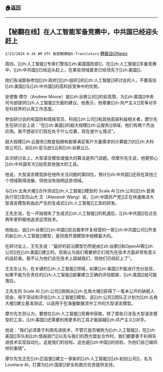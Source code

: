 ###  [:house:返回](README.md)
---


## 【秘翻在线】在人工智能军备竞赛中，中共国已经迎头赶上
`2/23/2024 6:34 AM UTC 秘密翻譯組G-Translators` [轉載自GNews](https://gnews.org/articles/2334467)

周四，[[zh:人工智能]]专家们警告[[zh:美国国防部]]，在[[zh:人工智能]]军备竞赛中，[[zh:中共国]]已经迎头赶上，在某些领域甚至已经领先于[[zh:美国]]。

他们告诫那些参加[[zh:政府]][[zh:组织]]的[[zh:人工智能]]研讨会的人，不要高估[[zh:美国]]与[[zh:中共国]]的高科技竞争中的优势。

安德鲁·摩尔（Andrew Moore）是[[zh:谷歌公司]]的前高管，为[[zh:美国]]中央司令部提供[[zh:人工智能]]方面的建议。他表示，他尊重[[zh:共产主义]]竞争对手在科技界的认真工作态度。

参加研讨会的有国防和情报官员、科技[[zh:公司]]和其他高层利益相关者，摩尔先生在研讨会上说：“在[[zh:美国]]的超大规模[[zh:云服务]]领域，他们有两个杰出应用。我不想说它们现在处于什么位置，现在是什么情况”。

超大规模[[zh:云服务]]商是指拥有能够满足客户大量需求的计算能力的[[zh:大科技公司]]，如[[zh:亚马逊]]云和[[zh:谷歌云]]。

此次研讨会上，大型语言模型或强大的算法是热门话题。但摩尔先生说，他更担心[[zh:中共国军方]]投资其他强大的工具。

他说，大型语言模型排在他所关注问题的第四位，预计[[zh:中共国]]还将在其他三个领域取得进展，但他没有指明这些领域。

与[[zh:五角大楼]]合作测试[[zh:人工智能]]模型的 Scale AI [[zh:公司]][[zh:首席执行官]]亚历山大·王（Alexandr Wang）说，[[zh:中国共产党]]正在快速推进大型语言模型和由此产生的生成式[[zh:人工智能]]工具的研发。

王先生说，在一开始错失了生成式[[zh:人工智能]]的机遇后，[[zh:中共国]]在过去两年里积极地追求这项技术。

他指出，由[[zh:谷歌]][[zh:中国]]前总裁李开复经营的一家[[zh:中共国公司]]开发的新[[zh:人工智能]]模型，是同类开源模型中规模最大的。

在研讨会上，王先生说：“最好的前沿模型仍然是由[[zh:谷歌]]和OpenAI等[[zh:公司]]在[[zh:美国]]建立的，但我认为我们需要把它们视为在技术方面非常有意义的追赶者。我不认为他们会在技术上超越我们，但他们已经赶上了”。

王先生认为，在关键的[[zh:人工智能]]领域，如果[[zh:美国]]不能进行充分投资，如果不能为负责任的[[zh:人工智能]]部署建立正确的评估框架，[[zh:美国]]就可能落后。

王先生的 Scale AI [[zh:公司]]刚刚从[[zh:五角大楼]]获得了一笔未公开的纳税人现金，用于测试和评估[[zh:人工智能]]模型。该[[zh:公司]]团队正计划为[[zh:五角大楼]]建立基准测试，以适用于在海量数据流中工作的大型语言模型。

摩尔先生则认为，要想在[[zh:人工智能]]竞赛中获胜，除了那些只涉及大型语言模型的工具，[[zh:美国]]还需要利用更多的工具才能超越[[zh:共产主义]]对手。

他说：“我们必须善于利用先进技术，不管它是否被称为[[zh:人工智能]]，在[[zh:美国]]军队和[[zh:情报部门]]以及与我们的西方盟友合作时，我们都要善于利用先进技术实现自动化。这是我们的目标。这也是[[zh:中国]]的目标，为他们自己做同样的事情”。

摩尔先生正在[[zh:匹兹堡]]建立一家新的[[zh:人工智能]][[zh:初创公司]]，名为Lovelace AI，打算为[[zh:国家]]安全和救灾任务提供支持。
